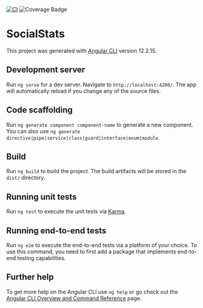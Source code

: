 [![CI](https://github.com/tifenn-guillas/social-stats/actions/workflows/main.yml/badge.svg)](https://github.com/tifenn-guillas/social-stats/actions/workflows/main.yml)
![Coverage Badge](https://img.shields.io/endpoint?url=https://gist.githubusercontent.com/tifenn-guillas/d2e023e4050ea2ad7c5b1506998de8b6/raw/social-stats.json)

# SocialStats

This project was generated with [Angular CLI](https://github.com/angular/angular-cli) version 12.2.15.

## Development server

Run `ng serve` for a dev server. Navigate to `http://localhost:4200/`. The app will automatically reload if you change any of the source files.

## Code scaffolding

Run `ng generate component component-name` to generate a new component. You can also use `ng generate directive|pipe|service|class|guard|interface|enum|module`.

## Build

Run `ng build` to build the project. The build artifacts will be stored in the `dist/` directory.

## Running unit tests

Run `ng test` to execute the unit tests via [Karma](https://karma-runner.github.io).

## Running end-to-end tests

Run `ng e2e` to execute the end-to-end tests via a platform of your choice. To use this command, you need to first add a package that implements end-to-end testing capabilities.

## Further help

To get more help on the Angular CLI use `ng help` or go check out the [Angular CLI Overview and Command Reference](https://angular.io/cli) page.
